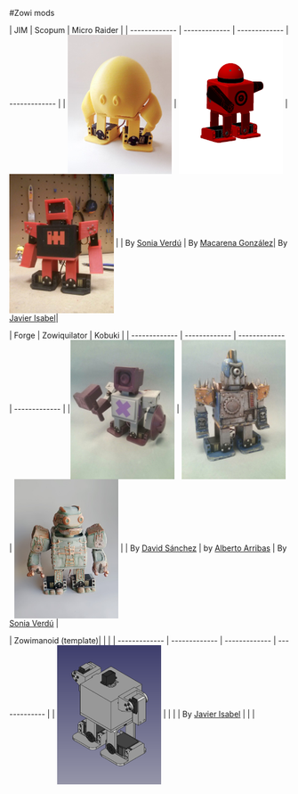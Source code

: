 #Zowi mods

| JIM | Scopum | Micro Raider |
| ------------- | ------------- | ------------- | ------------- |
| <img src="JIM/images/jim.jpg" height="250" align="center"> | <img src="Scopum/images/scopum.png" height="250" align="center"> | <img src="MicroRaider/doc/images/microraider.jpg" height="250" align="center"> |
| By [Sonia Verdú](http://www.soniaverdu.es/) | By [Macarena González](https://github.com/MacarenaGB)| By  [Javier Isabel](https://github.com/JavierIH)|

| Forge | Zowiquilator | Kobuki |
| ------------- | ------------- | ------------- | ------------- |
|<img src="Forge/images/forge.jpg" height="250" align="center"> | <img src="Zowiquilator/images/zowiquilator.jpg" height="250" align="center"> | <img src="Kobuki/images/kobuki.jpg" height="250" align="center"> |
| By [David Sánchez](https://github.com/davidsanfal) | by [Alberto Arribas](http://www.albertoarribasart.com/)  | By [Sonia Verdú](http://www.soniaverdu.es/) |

| Zowimanoid (template)| |  |
| ------------- | ------------- | ------------- | ------------- |
| <img src="Zowimanoid/images/zowimanoid.png" height="250" align="center"> | | |
| By  [Javier Isabel](https://github.com/JavierIH) | | |
